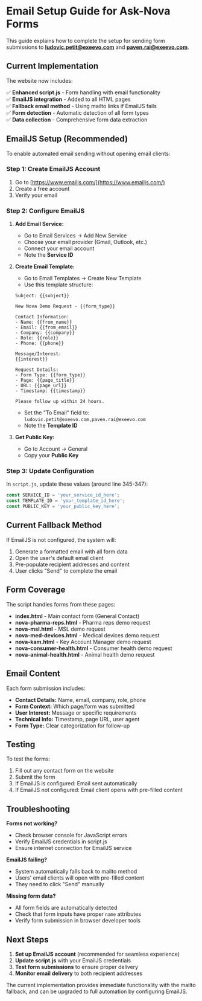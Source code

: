 # Email Setup Guide for Ask-Nova Forms

This guide explains how to complete the setup for sending form submissions to **ludovic.petit@exeevo.com** and **paven.rai@exeevo.com**.

## Current Implementation

The website now includes:

✅ **Enhanced script.js** - Form handling with email functionality  
✅ **EmailJS integration** - Added to all HTML pages  
✅ **Fallback email method** - Using mailto links if EmailJS fails  
✅ **Form detection** - Automatic detection of all form types  
✅ **Data collection** - Comprehensive form data extraction  

## EmailJS Setup (Recommended)

To enable automated email sending without opening email clients:

### Step 1: Create EmailJS Account
1. Go to [https://www.emailjs.com/](https://www.emailjs.com/)
2. Create a free account
3. Verify your email

### Step 2: Configure EmailJS
1. **Add Email Service:**
   - Go to Email Services → Add New Service
   - Choose your email provider (Gmail, Outlook, etc.)
   - Connect your email account
   - Note the **Service ID**

2. **Create Email Template:**
   - Go to Email Templates → Create New Template  
   - Use this template structure:
   ```
   Subject: {{subject}}
   
   New Nova Demo Request - {{form_type}}
   
   Contact Information:
   - Name: {{from_name}}
   - Email: {{from_email}}
   - Company: {{company}}
   - Role: {{role}}
   - Phone: {{phone}}
   
   Message/Interest:
   {{interest}}
   
   Request Details:
   - Form Type: {{form_type}}
   - Page: {{page_title}}
   - URL: {{page_url}}
   - Timestamp: {{timestamp}}
   
   Please follow up within 24 hours.
   ```
   - Set the "To Email" field to: `ludovic.petit@exeevo.com,paven.rai@exeevo.com`
   - Note the **Template ID**

3. **Get Public Key:**
   - Go to Account → General
   - Copy your **Public Key**

### Step 3: Update Configuration
In `script.js`, update these values (around line 345-347):
```javascript
const SERVICE_ID = 'your_service_id_here';
const TEMPLATE_ID = 'your_template_id_here';  
const PUBLIC_KEY = 'your_public_key_here';
```

## Current Fallback Method

If EmailJS is not configured, the system will:
1. Generate a formatted email with all form data
2. Open the user's default email client
3. Pre-populate recipient addresses and content
4. User clicks "Send" to complete the email

## Form Coverage

The script handles forms from these pages:
- **index.html** - Main contact form (General Contact)
- **nova-pharma-reps.html** - Pharma reps demo request
- **nova-msl.html** - MSL demo request  
- **nova-med-devices.html** - Medical devices demo request
- **nova-kam.html** - Key Account Manager demo request
- **nova-consumer-health.html** - Consumer health demo request
- **nova-animal-health.html** - Animal health demo request

## Email Content

Each form submission includes:
- **Contact Details:** Name, email, company, role, phone
- **Form Context:** Which page/form was submitted
- **User Interest:** Message or specific requirements
- **Technical Info:** Timestamp, page URL, user agent
- **Form Type:** Clear categorization for follow-up

## Testing

To test the forms:
1. Fill out any contact form on the website
2. Submit the form
3. If EmailJS is configured: Email sent automatically
4. If EmailJS not configured: Email client opens with pre-filled content

## Troubleshooting

**Forms not working?**
- Check browser console for JavaScript errors
- Verify EmailJS credentials in script.js
- Ensure internet connection for EmailJS service

**EmailJS failing?**
- System automatically falls back to mailto method
- Users' email clients will open with pre-filled content
- They need to click "Send" manually

**Missing form data?**
- All form fields are automatically detected
- Check that form inputs have proper `name` attributes
- Verify form submission in browser developer tools

## Next Steps

1. **Set up EmailJS account** (recommended for seamless experience)
2. **Update script.js** with your EmailJS credentials
3. **Test form submissions** to ensure proper delivery
4. **Monitor email delivery** to both recipient addresses

The current implementation provides immediate functionality with the mailto fallback, and can be upgraded to full automation by configuring EmailJS.